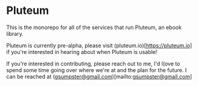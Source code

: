 # Pluteum

This is the monorepo for all of the services that run Pluteum, an ebook library.

Pluteum is currently pre-alpha, please visit (pluteum.io)[https://pluteum.io] if you're interested in hearing about when Pluteum is usable!

If you're interested in contributing, please reach out to me, I'd l(ove to spend some time going over where we're at and the plan for the future. I can be reached at (gsumpster@gmail.com)[mailto:gsumpster@gmail.com]
